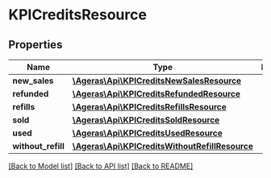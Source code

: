 # KPICreditsResource

## Properties
Name | Type | Description | Notes
------------ | ------------- | ------------- | -------------
**new_sales** | [**\Ageras\Api\KPICreditsNewSalesResource**](KPICreditsNewSalesResource.md) |  | [optional] 
**refunded** | [**\Ageras\Api\KPICreditsRefundedResource**](KPICreditsRefundedResource.md) |  | [optional] 
**refills** | [**\Ageras\Api\KPICreditsRefillsResource**](KPICreditsRefillsResource.md) |  | [optional] 
**sold** | [**\Ageras\Api\KPICreditsSoldResource**](KPICreditsSoldResource.md) |  | [optional] 
**used** | [**\Ageras\Api\KPICreditsUsedResource**](KPICreditsUsedResource.md) |  | [optional] 
**without_refill** | [**\Ageras\Api\KPICreditsWithoutRefillResource**](KPICreditsWithoutRefillResource.md) |  | [optional] 

[[Back to Model list]](../README.md#documentation-for-models) [[Back to API list]](../README.md#documentation-for-api-endpoints) [[Back to README]](../README.md)


